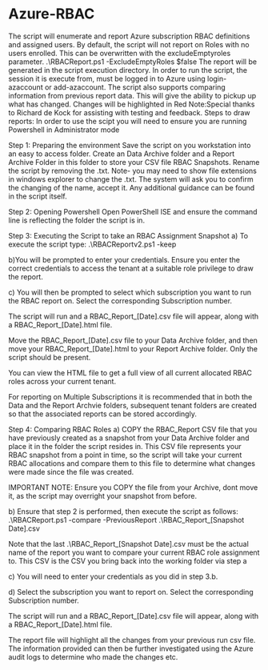 # Azure-RBAC
The script will enumerate and report Azure subscription RBAC definitions and assigned users.  By default, the script will not report on Roles with no users enrolled. This can be overwritten with the excludeEmptyroles parameter.  .\RBACReport.ps1 -ExcludeEmptyRoles $false     The report will be generated in the script execution directory. In order to run the script, the session it is execute from, must be logged in to Azure using login-azaccount or add-azaccount.  The script also supports comparing information from previous report data. This will give the ability to pickup up what has changed. Changes will be highlighted in Red  Note:Special thanks to Richard de Kock for assisting with testing and feedback.
Steps to draw reports:
In order to use the scipt you will need to ensure you are running Powershell in Administrator mode

Step 1: Preparing the environment
Save the script on you workstation into an easy to access folder. Create an Data Archive folder and a Report Archive Folder in this folder to store your CSV file RBAC Snapshots. Rename the script by removing the .txt. Note- you may need to show file extensions in windows explorer to change the .txt. The system will ask you to confirm the changing of the name, accept it. Any additional guidance can be found in the script itself.

Step 2: Opening Powershell
Open PowerShell ISE and ensure the command line is reflecting the folder the script is in.

Step 3: Executing the Script to take an RBAC Assignment Snapshot
a) To execute the script type: .\RBACReportv2.ps1 -keep

b)You will be prompted to enter your credentials. Ensure you enter the correct credentials to access the tenant at a suitable role privilege to draw the report.

c) You will then be prompted to select which subscription you want to run the RBAC report on. Select the corresponding Subscription number.

The script will run and a RBAC_Report_[Date].csv file will appear, along with a RBAC_Report_[Date].html file.

Move the RBAC_Report_[Date].csv file to your Data Archive folder, and then move your RBAC_Report_[Date].html to your Report Archive folder. Only the script should be present.

You can view the HTML file to get a full view of all current allocated RBAC roles across your current tenant.

For reporting on Multiple Subscriptions it is recommended that in both the Data and the Report Archvie folders, subsequent tenant folders are created so that the associated reports can be stored accordingly.

Step 4: Comparing RBAC Roles
a) COPY the RBAC_Report CSV file that you have previously created as a snapshot from your Data Archive folder and place it in the folder the script resides in. This CSV file represents your RBAC snapshot from a point in time, so the script will take your current RBAC allocations and compare them to this file to determine what changes were made since the file was created.

IMPORTANT NOTE: Ensure you COPY the file from your Archive, dont move it, as the script may overright your snapshot from before.

b) Ensure that step 2 is performed, then execute the script as follows: .\RBACReport.ps1 -compare -PreviousReport .\RBAC_Report_[Snapshot Date].csv

Note that the last .\RBAC_Report_[Snapshot Date].csv must be the actual name of the report you want to compare your current RBAC role assignment to. This CSV is the CSV you bring back into the working folder via step a

c) You will need to enter your credentials as you did in step 3.b.

d) Select the subscription you want to report on. Select the corresponding Subscription number.

The script will run and a RBAC_Report_[Date].csv file will appear, along with a RBAC_Report_[Date].html file.

The report file will highlight all the changes from your previous run csv file. The information provided can then be further investigated using the Azure audit logs to determine who made the changes etc.
